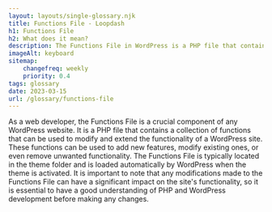 ```yaml
--- 
layout: layouts/single-glossary.njk
title: Functions File - Loopdash
h1: Functions File
h2: What does it mean?
description: The Functions File in WordPress is a PHP file that contains custom code and functions that can modify or extend the functionality of a WordPress site.
imageAlt: keyboard
sitemap:
	changefreq: weekly
	priority: 0.4
tags: glossary
date: 2023-03-15
url: /glossary/functions-file
---
```


As a web developer, the Functions File is a crucial component of any WordPress website. It is a PHP file that contains a collection of functions that can be used to modify and extend the functionality of a WordPress site. These functions can be used to add new features, modify existing ones, or even remove unwanted functionality. The Functions File is typically located in the theme folder and is loaded automatically by WordPress when the theme is activated. It is important to note that any modifications made to the Functions File can have a significant impact on the site's functionality, so it is essential to have a good understanding of PHP and WordPress development before making any changes.
